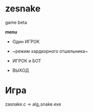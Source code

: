 # zesnake

game beta

**menu**
- Один ИГРОК

- ~режим хардкорного отшельника~

- ИГРОК и БОТ

- ВЫХОД

# Игра
zasnake.c -> alg_snake.exe

